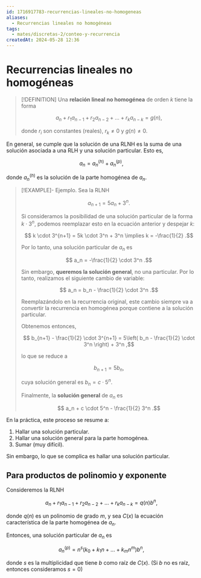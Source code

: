 ```yaml
---
id: 1716917783-recurrencias-lineales-no-homogeneas
aliases:
  - Recurrencias lineales no homogéneas
tags:
  - mates/discretas-2/conteo-y-recurrencia
createdAt: 2024-05-28 12:36
---
```


# Recurrencias lineales no homogéneas

> [!DEFINITION]
> Una **relación lineal no homogénea** de orden $k$ tiene la forma
> 
> $$
> a_n + r_1a_{n-1} + r_2a_{n-2} + \ldots + r_ka_{n-k} = g(n)
> ,$$
> 
> donde $r_i$ son constantes (reales), $r_k \neq 0$ y $g(n) \neq 0$.

En general, se cumple que la solución de una RLNH es la suma de una solución asociada a una RLH y una solución particular. Esto es,

$$
a_n = a^{(h)}_n + a^{(p)}_n
,$$

donde $a^{(h)}_n$ es la solución de la parte homogénea de $a_n$.

> [!EXAMPLE]- Ejemplo.
> Sea la RLNH
> 
> $$
> a_{n+1} = 5a_n + 3^n
> .$$
> 
> Si consideramos la posibilidad de una solución particular de la forma $k \cdot 3^n$, podemos reemplazar esto en la ecuación anterior y despejar $k$:
> 
> $$
> k \cdot 3^{n+1} = 5k \cdot 3^n + 3^n \implies k = -\frac{1}{2}
> .$$
> 
> Por lo tanto, una solución particular de $a_n$ es
> 
> $$
> a_n = -\frac{1}{2} \cdot 3^n
> .$$
> 
> Sin embargo, **queremos la solución general**, no una particular. Por lo tanto, realizamos el siguiente cambio de variable:
> 
> $$
> a_n = b_n - \frac{1}{2} \cdot 3^n
> .$$
> 
> Reemplazándolo en la recurrencia original, este cambio siempre va a convertir la recurrencia en homogénea porque contiene a la solución particular.
> 
> Obtenemos entonces,
> 
> $$
> b_{n+1} - \frac{1}{2} \cdot 3^{n+1} = 5\left( b_n - \frac{1}{2} \cdot 3^n \right)  + 3^n
> ,$$
> 
> lo que se reduce a
> 
> $$
> b_{n+1} = 5b_n
> ,$$
> 
> cuya solución general es $b_n = c \cdot 5^n$.
> 
> Finalmente, la **solución general** de $a_n$ es
> 
> $$
> a_n + c \cdot 5^n - \frac{1}{2} 3^n
> .$$

En la práctica, este proceso se resume a:

1. Hallar una solución particular.
2. Hallar una solución general para la parte homogénea.
3. Sumar (muy difícil).

Sin embargo, lo que se complica es hallar una solución particular.

## Para productos de polinomio y exponente

Consideremos la RLNH

$$
a_n + r_1a_{n-1} + r_2a_{n-2} + \ldots + r_ka_{n-k} = q(n) b^n
,$$

donde $q(n)$ es un polinomio de grado $m$, y sea $C(x)$ la ecuación característica de la parte homogénea de $a_n$.

Entonces, una solución particular de $a_n$ es

$$
a_n^{(p)} = n^s(k_0 + k_1n + \ldots + k_m n^m)b^n
,$$

donde $s$ es la multiplicidad que tiene $b$ como raíz de $C(x)$. (Si $b$ no es raíz, entonces consideramos $s = 0$)
